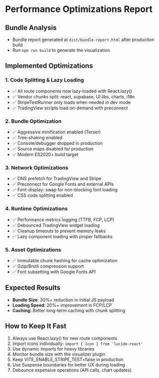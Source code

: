 
# Performance Optimizations Report

## Bundle Analysis
- Bundle report generated at `dist/bundle-report.html` after production build
- Run `npm run build` to generate the visualization

## Implemented Optimizations

### 1. Code Splitting & Lazy Loading
- ✅ All route components now lazy-loaded with React.lazy()
- ✅ Vendor chunks split: react, supabase, UI libs, charts, i18n
- ✅ StripeTestRunner only loads when needed in dev mode
- ✅ TradingView scripts load on-demand with preconnect

### 2. Bundle Optimization
- ✅ Aggressive minification enabled (Terser)
- ✅ Tree-shaking enabled
- ✅ Console/debugger dropped in production
- ✅ Source maps disabled for production
- ✅ Modern ES2020+ build target

### 3. Network Optimizations
- ✅ DNS prefetch for TradingView and Stripe
- ✅ Preconnect for Google Fonts and external APIs
- ✅ Font-display: swap for non-blocking font loading
- ✅ CSS code splitting enabled

### 4. Runtime Optimizations
- ✅ Performance metrics logging (TTFB, FCP, LCP)
- ✅ Debounced TradingView widget loading
- ✅ Cleanup timeouts to prevent memory leaks
- ✅ Lazy component loading with proper fallbacks

### 5. Asset Optimizations
- ✅ Immutable chunk hashing for cache optimization
- ✅ Gzip/Brotli compression support
- ✅ Font subsetting with Google Fonts API

## Expected Results
- **Bundle Size**: 30%+ reduction in initial JS payload
- **Loading Speed**: 20%+ improvement in FCP/LCP
- **Caching**: Better long-term caching with chunk splitting

## How to Keep It Fast
1. Always use React.lazy() for new route components
2. Import icons individually: `import { Icon } from 'lucide-react'`
3. Use dynamic imports for heavy libraries
4. Monitor bundle size with the visualizer plugin
5. Keep VITE_ENABLE_STRIPE_TEST=false in production
6. Use Suspense boundaries for better UX during loading
7. Debounce expensive operations (API calls, chart updates)

